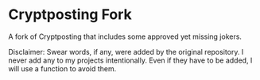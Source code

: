 # Cryptposting Fork
A fork of Cryptposting that includes some approved yet missing jokers.

Disclaimer: Swear words, if any, were added by the original repository. I never add any to my projects intentionally. Even if they have to be added, I will use a function to avoid them.
